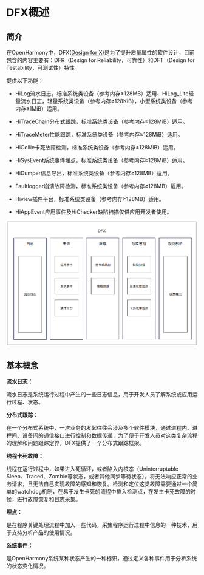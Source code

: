 # DFX概述


## 简介

在OpenHarmony中，DFX([Design for X](https://en.wikipedia.org/wiki/Design_for_X))是为了提升质量属性的软件设计，目前包含的内容主要有：DFR（Design for Reliability，可靠性）和DFT（Design for Testability，可测试性）特性。

提供以下功能：

- HiLog流水日志，标准系统类设备（参考内存≥128MB）适用、HiLog_Lite轻量流水日志，轻量系统类设备（参考内存≥128KiB），小型系统类设备（参考内存≥1MiB）适用。

- HiTraceChain分布式跟踪，标准系统类设备（参考内存≥128MiB）适用。

- HiTraceMeter性能跟踪，标准系统类设备（参考内存≥128MiB）适用。

- HiCollie卡死故障检测，标准系统类设备（参考内存≥128MiB）适用。

- HiSysEvent系统事件埋点，标准系统类设备（参考内存≥128MiB）适用。

- HiDumper信息导出，标准系统类设备（参考内存≥128MB）适用。

- Faultlogger崩溃故障检测，标准系统类设备（参考内存≥128MB）适用。

- Hiview插件平台，标准系统类设备（参考内存≥128MB）适用。

- HiAppEvent应用事件及HiChecker缺陷扫描仅供应用开发者使用。

![dfx特性概览](figures/dfx-overview.png)

## 基本概念

**流水日志：**

流水日志是系统运行过程中产生的一些日志信息，用于开发人员了解系统或应用运行过程、状态。

**分布式跟踪：**

在一个分布式系统中，一次业务的发起往往会涉及多个软件模块，通过进程内、进程间、设备间的通信接口进行控制和数据传递，为了便于开发人员对这类复杂流程的理解和问题跟踪定界，DFX提供了一个分布式跟踪框架。

**线程卡死故障：**

线程在运行过程中，如果进入死循环，或者陷入内核态（Uninterruptable Sleep、Traced、Zombie等状态，或者其他同步等待状态），将无法响应正常的业务请求，且无法自己实现故障的感知和恢复。检测和定位这类故障需要通过一个简单的watchdog机制，在易于发生卡死的流程中插入检测点，在发生卡死故障的时候，进行故障恢复和日志采集。

**埋点：**

是在程序关键处理流程中加入一些代码，采集程序运行过程中信息的一种技术，用于支持分析产品的使用情况。

**系统事件：**

是OpenHarmony系统某种状态产生的一种标识，通过定义各种事件用于分析系统的状态变化情况。
<!--no_check-->
